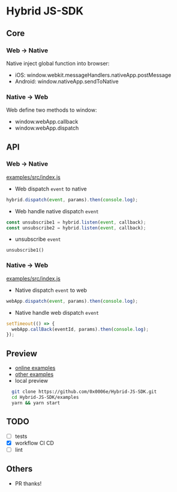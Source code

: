 # Hybrid JS-SDK

## Core

### Web -> Native

Native inject global function into browser:

- iOS: window.webkit.messageHandlers.nativeApp.postMessage
- Android: window.nativeApp.sendToNative

### Native -> Web

Web define two methods to window:

- window.webApp.callback
- window.webApp.dispatch

## API

### Web -> Native

[examples/src/index.js](./examples/src/index.js)

- Web dispatch `event` to native

```js
hybrid.dispatch(event, params).then(console.log);
```

- Web handle native dispatch `event`

```js
const unsubscribe1 = hybrid.listen(event, callback);
const unsubscribe2 = hybrid.listen(event, callback);
```

- unsubscribe `event`

```
unsubscribe1()
```

### Native -> Web

[examples/src/index.js](./examples/src/index.js)

- Native dispatch `event` to web

```js
webApp.dispatch(event, params).then(console.log);
```

- Native handle web dispatch `event`

```js
setTimeout(() => {
  webApp.callBack(eventId, params).then(console.log);
});
```

## Preview

- [online examples](https://0x0006e.github.io/Hybrid-JS-SDK/examples/dist/)
- [other examples](https://github.com/0x0006e/react-SSR/blob/dev/hybrid/src/pages/home/index.tsx#L9)
- local preview

```bash
  git clone https://github.com/0x0006e/Hybrid-JS-SDK.git
  cd Hybrid-JS-SDK/examples
  yarn && yarn start
```

## TODO

- [ ] tests
- [x] workflow CI CD
- [ ] lint

## Others

- PR thanks!
